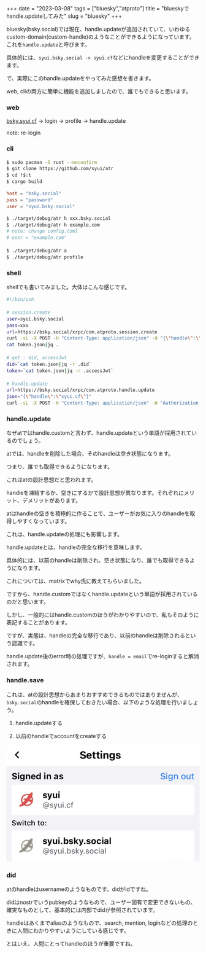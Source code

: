 +++
date = "2023-03-08"
tags = ["bluesky","atproto"]
title = "blueskyでhandle.updateしてみた"
slug = "bluesky"
+++

bluesky(bsky.social)では現在、handle.updateが追加されていて、いわゆるcustom-domain(custom-handle)のようなことができるようになっています。これを`handle.update`と呼びます。

具体的には、`syui.bsky.social -> syui.cf`などにhandleを変更することができます。

で、実際にこのhandle.updateをやってみた感想を書きます。

web, cliの両方に簡単に機能を追加しましたので、誰でもできると思います。

### web

[bsky.syui.cf](https://bsky.syui.cf/login) -> login -> profile -> handle.update

note: re-login

### cli

```sh
$ sudo pacman -S rust --noconfirm
$ git clone https://github.com/syui/atr
$ cd !$:t
$ cargo build
```

```toml:~/.config/atr/config.toml
host = "bsky.social"
pass = "password"
user = "syui.bsky.social"
```

```sh
$ ./target/debug/atr h xxx.bsky.social
$ ./target/debug/atr h example.com
# note: change config.toml
# user = "example.com"

$ ./target/debug/atr a
$ ./target/debug/atr profile
```

### shell

shellでも書いてみました。大体はこんな感じです。

```sh
#!/bin/zsh

# session.create
user=syui.bsky.social
pass=xxx
url=https://bsky.social/xrpc/com.atproto.session.create
curl -sL -X POST -H "Content-Type: application/json" -d "{\"handle\":\"$user\",\"password\":\"$pass\"}" $url >! token.json
cat token.json|jq .

# get : did, accessJwt
did=`cat token.json|jq -r .did`
token=`cat token.json|jq -r .accessJwt`

# handle.update
url=https://bsky.social/xrpc/com.atproto.handle.update
json="{\"handle\":\"syui.cf\"}"
curl -sL -X POST -H "Content-Type: application/json" -H "Authorization: Bearer $token" -d "$json" $url
```

### handle.update

なぜatではhandle.customと言わず、handle.updateという単語が採用されているのでしょう。

atでは、handleを削除した場合、そのhandleは空き状態になります。

つまり、誰でも取得できるようになります。

これはatの設計思想だと思われます。

handleを凍結するか、空きにするかで設計思想が異なります。それぞれにメリット、デメリットがあります。

atはhandleの空きを積極的に作ることで、ユーザーがお気に入りのhandleを取得しやすくなっています。

これは、handle.updateの処理にも影響します。

handle.updateとは、handleの完全な移行を意味します。

具体的には、以前のhandleは削除され、空き状態になり、誰でも取得できるようになります。

これについては、matrixでwhy氏に教えてもらいました。

ですから、handle.customではなくhandle.updateという単語が採用されているのだと思います。

しかし、一般的にはhandle.customのほうがわかりやすいので、私もそのように表記することがあります。

ですが、実態は、handleの完全な移行であり、以前のhandleは削除されるという認識です。

handle.update後のerror時の処理ですが、`handle = email`でre-loginすると解消されます。

### handle.save

これは、atの設計思想からあまりおすすめできるものではありませんが、`bsky.social`のhandleを確保しておきたい場合、以下のような処理を行いましょう。

1. handle.updateする

2. 以前のhandleでaccountをcreateする

![](https://raw.githubusercontent.com/syui/img/master/other/bluesky_20230307_0001.jpg)

### did

atのhandleはusernameのようなものです。didがidですね。

didはnostrでいうpubkeyのようなもので、ユーザー固有で変更できないもの、確実なものとして、基本的には内部でdidが参照されています。

handleはあくまでaliasのようなもので、search, mention, loginなどの処理のときに人間にわかりやすいようにしている感じです。

とはいえ、人間にとってhandleのほうが重要ですね。

